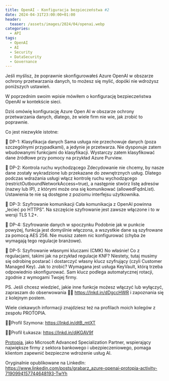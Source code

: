 ```yaml
---
title: OpenAI - Konfiguracja bezpieczeństwa #2
date: 2024-04-31T23:00:00+01:00
header:
  teaser: /assets/images/2024/04/openai.webp
categories:
  - API
tags:
  - OpenAI
  - AI
  - Security
  - DataSecurity
  - Governance
---
```


Jeśli myślisz, że poprawnie skonfigurowałeś Azure OpenAI w obszarze ochrony przetwarzania danych, to możesz się mylić, dopóki nie wdrożysz poniższych ustawień.

W poprzednim swoim wpisie mówiłem o konfigurację bezpieczeństwa OpenAI w kontekście sieci.

Dziś omówię konfigurację Azure Open AI w obszarze ochrony przetwarzania danych, dlatego, że wiele firm nie wie, jak zrobić to poprawnie.

Co jest niezwykle istotne:

🔶 DP-1: Klasyfikacja danych
Sama usługa nie przechowuje danych (poza szczególnymi przypadkami), a jedynie je przetwarza. Nie dysponuje zatem wbudowanymi funkcjami do klasyfikacji. Wystarczy zatem klasyfikować dane źródłowe przy pomocy na przykład Azure Purview.

🔶 DP-2: Kontrola ruchu wychodzącego
Zdecydowanie nie chcemy, by nasze dane zostały wykradzione lub przekazane do zewnętrznych usług. Dlatego podczas wdrażania usługi włącz kontrolę ruchu wychodzącego (restrictOutboundNetworkAccess=true), a następnie stwórz listę adresów (nazwy lub IP), z którymi może ona się komunikować (allowedFqdnList). Ustawienia te nie są dostępne z poziomu interfejsu użytkownika.

🔶 DP-3: Szyfrowanie komunikacji
Cała komunikacja z OpenAI powinna „lecieć po HTTPS”. Na szczęście szyfrowanie jest zawsze włączone i to w wersji TLS 1.2+.

🔶 DP-4: Szyfrowanie danych w spoczynku
Podobnie jak w punkcie powyżej, funkcja jest domyślnie włączona, a wszystkie dane są szyfrowane za pomocą AES 256. Nie musisz zatem nic konfigurować (chyba że wymagają tego regulacje branżowe).

🔶 DP-5: Szyfrowanie własnymi kluczami (CMK)
No właśnie! Co z regulacjami, takimi jak na przykład regulacje KNF? Niestety, tutaj musimy się odrobinę postarać i dostarczyć własny klucz szyfrujący (czyli Customer Managed Key). Jak to zrobić? Wymagana jest usługa KeyVault, którą trzeba odpowiednio skonfigurować. Sam klucz podlega automatycznej rotacji, zgodnie z wymogami Twojej firmy.

PS. Jeśli chcesz wiedzieć, jakie inne funkcje możesz włączyć lub wyłączyć, zapraszam do obserwowania 👨‍💻 https://lnkd.in/dDgccHWR i zapoznania się z kolejnym postem.

Wiele ciekawych informacji znajdziesz też na profilach moich kolegów z zespołu PROTOPIA.

👨‍💻Profil Szymona: https://lnkd.in/dtB_mtXT

👨‍💻Profil Łukasza: https://lnkd.in/djKGAV9f

[Protopia](https://protopia.tech), jako Microsoft Advanced Specialization Partner, wspierający największe firmy z sektora bankowego i ubezpieczeniowego, pomaga klientom zapewnić bezpieczne wdrożenie usług AI.

Oryginalnie opublikowane na LinkedIn: https://www.linkedin.com/posts/grabarz_azure-openai-protopia-activity-7190994157744648193-TwYh
